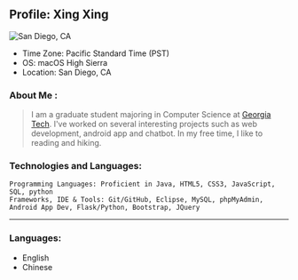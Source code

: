 ## Profile: Xing Xing

![San Diego, CA](https://res.cloudinary.com/jumpshell/image/upload/q_70,f_auto,w_700/v1465837921/m1ldw9ihlrovyxrupbab.jpg)

- Time Zone: Pacific Standard Time (PST)
- OS: macOS High Sierra
- Location: San Diego, CA

###  About Me :
>I am a graduate student majoring in Computer Science at [Georgia Tech](https://www.gatech.edu/). I've worked on several interesting projects such as web development, android app and chatbot. In my free time, I like to reading and hiking.

### Technologies and Languages:
```
Programming Languages: Proficient in Java, HTML5, CSS3, JavaScript, SQL, python
Frameworks, IDE & Tools: Git/GitHub, Eclipse, MySQL, phpMyAdmin, Android App Dev, Flask/Python, Bootstrap, JQuery
```

---
### Languages:
- English
- Chinese



